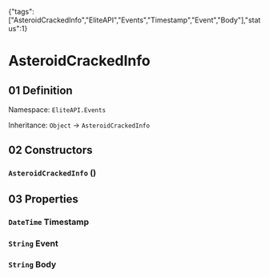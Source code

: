 {"tags":["AsteroidCrackedInfo","EliteAPI","Events","Timestamp","Event","Body"],"status":1}

# AsteroidCrackedInfo

## 01 Definition

Namespace: `EliteAPI.Events`

Inheritance: `Object` → `AsteroidCrackedInfo`

## 02 Constructors

### `AsteroidCrackedInfo` ()

## 03 Properties

### `DateTime` Timestamp

### `String` Event

### `String` Body

